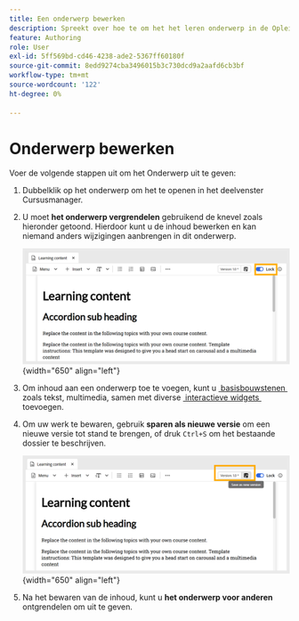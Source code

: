 ```yaml
---
title: Een onderwerp bewerken
description: Spreekt over hoe te om het het leren onderwerp in de Opleiding en het Leren van het Product uit te geven
feature: Authoring
role: User
exl-id: 5ff569bd-cd46-4238-ade2-5367ff60180f
source-git-commit: 8edd9274cba3496015b3c730dcd9a2aafd6cb3bf
workflow-type: tm+mt
source-wordcount: '122'
ht-degree: 0%

---
```


# Onderwerp bewerken

Voer de volgende stappen uit om het Onderwerp uit te geven:

1. Dubbelklik op het onderwerp om het te openen in het deelvenster Cursusmanager.
1. U moet **het onderwerp vergrendelen** gebruikend de knevel zoals hieronder getoond. Hierdoor kunt u de inhoud bewerken en kan niemand anders wijzigingen aanbrengen in dit onderwerp.

   ![](assets/lock-learning-content.png){width="650" align="left"}

1. Om inhoud aan een onderwerp toe te voegen, kunt u [&#x200B; basisbouwstenen &#x200B;](./lc-basic-blocks.md) zoals tekst, multimedia, samen met diverse [&#x200B; interactieve widgets &#x200B;](./lc-widgets.md) toevoegen.
1. Om uw werk te bewaren, gebruik **sparen als nieuwe versie** om een nieuwe versie tot stand te brengen, of druk `Ctrl+S` om het bestaande dossier te beschrijven.

   ![](assets/saving-learning-content.png){width="650" align="left"}

1. Na het bewaren van de inhoud, kunt u **het onderwerp voor anderen** ontgrendelen om uit te geven.
